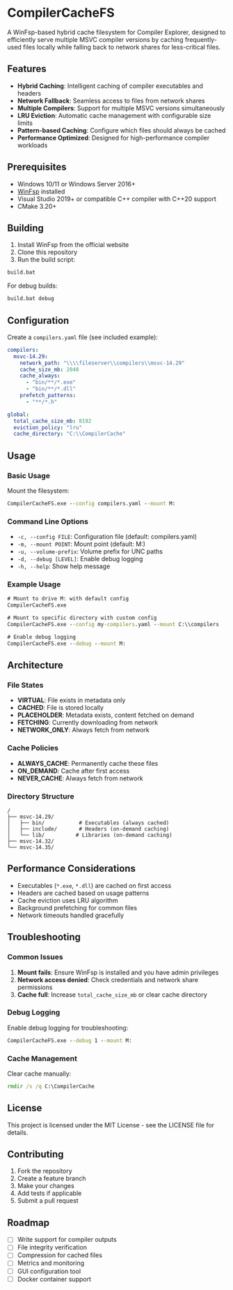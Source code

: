 # CompilerCacheFS

A WinFsp-based hybrid cache filesystem for Compiler Explorer, designed to efficiently serve multiple MSVC compiler versions by caching frequently-used files locally while falling back to network shares for less-critical files.

## Features

- **Hybrid Caching**: Intelligent caching of compiler executables and headers
- **Network Fallback**: Seamless access to files from network shares
- **Multiple Compilers**: Support for multiple MSVC versions simultaneously
- **LRU Eviction**: Automatic cache management with configurable size limits
- **Pattern-based Caching**: Configure which files should always be cached
- **Performance Optimized**: Designed for high-performance compiler workloads

## Prerequisites

- Windows 10/11 or Windows Server 2016+
- [WinFsp](https://github.com/winfsp/winfsp) installed
- Visual Studio 2019+ or compatible C++ compiler with C++20 support
- CMake 3.20+

## Building

1. Install WinFsp from the official website
2. Clone this repository
3. Run the build script:

```cmd
build.bat
```

For debug builds:
```cmd
build.bat debug
```

## Configuration

Create a `compilers.yaml` file (see included example):

```yaml
compilers:
  msvc-14.29:
    network_path: "\\\\fileserver\\compilers\\msvc-14.29"
    cache_size_mb: 2048
    cache_always:
      - "bin/**/*.exe"
      - "bin/**/*.dll"
    prefetch_patterns:
      - "**/*.h"

global:
  total_cache_size_mb: 8192
  eviction_policy: "lru"
  cache_directory: "C:\\CompilerCache"
```

## Usage

### Basic Usage

Mount the filesystem:
```cmd
CompilerCacheFS.exe --config compilers.yaml --mount M:
```

### Command Line Options

- `-c, --config FILE`: Configuration file (default: compilers.yaml)
- `-m, --mount POINT`: Mount point (default: M:)
- `-u, --volume-prefix`: Volume prefix for UNC paths
- `-d, --debug [LEVEL]`: Enable debug logging
- `-h, --help`: Show help message

### Example Usage

```cmd
# Mount to drive M: with default config
CompilerCacheFS.exe

# Mount to specific directory with custom config
CompilerCacheFS.exe --config my-compilers.yaml --mount C:\\compilers

# Enable debug logging
CompilerCacheFS.exe --debug --mount M:
```

## Architecture

### File States

- **VIRTUAL**: File exists in metadata only
- **CACHED**: File is stored locally
- **PLACEHOLDER**: Metadata exists, content fetched on demand
- **FETCHING**: Currently downloading from network
- **NETWORK_ONLY**: Always fetch from network

### Cache Policies

- **ALWAYS_CACHE**: Permanently cache these files
- **ON_DEMAND**: Cache after first access
- **NEVER_CACHE**: Always fetch from network

### Directory Structure

```
/
├── msvc-14.29/
│   ├── bin/           # Executables (always cached)
│   ├── include/       # Headers (on-demand caching)
│   └── lib/          # Libraries (on-demand caching)
├── msvc-14.32/
└── msvc-14.35/
```

## Performance Considerations

- Executables (`*.exe`, `*.dll`) are cached on first access
- Headers are cached based on usage patterns
- Cache eviction uses LRU algorithm
- Background prefetching for common files
- Network timeouts handled gracefully

## Troubleshooting

### Common Issues

1. **Mount fails**: Ensure WinFsp is installed and you have admin privileges
2. **Network access denied**: Check credentials and network share permissions
3. **Cache full**: Increase `total_cache_size_mb` or clear cache directory

### Debug Logging

Enable debug logging for troubleshooting:
```cmd
CompilerCacheFS.exe --debug 1 --mount M:
```

### Cache Management

Clear cache manually:
```cmd
rmdir /s /q C:\CompilerCache
```

## License

This project is licensed under the MIT License - see the LICENSE file for details.

## Contributing

1. Fork the repository
2. Create a feature branch
3. Make your changes
4. Add tests if applicable
5. Submit a pull request

## Roadmap

- [ ] Write support for compiler outputs
- [ ] File integrity verification
- [ ] Compression for cached files
- [ ] Metrics and monitoring
- [ ] GUI configuration tool
- [ ] Docker container support